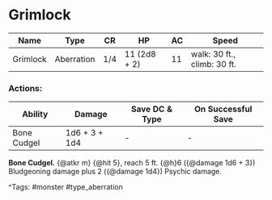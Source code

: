 # Grimlock

| Name | Type | CR | HP | AC | Speed |
|------|------|----|----|----|-------|
| Grimlock | Aberration | 1/4 | 11 (2d8 + 2) | 11 | walk: 30 ft., climb: 30 ft. |

### Actions:

| Ability | Damage | Save DC & Type | On Successful Save |
|---------|--------|----------------|--------------------|
| Bone Cudgel | 1d6 + 3 + 1d4 | - | - |


**Bone Cudgel.** {@atkr m} {@hit 5}, reach 5 ft. {@h}6 ({@damage 1d6 + 3}) Bludgeoning damage plus 2 ({@damage 1d4}) Psychic damage.

^Tags: #monster #type_aberration